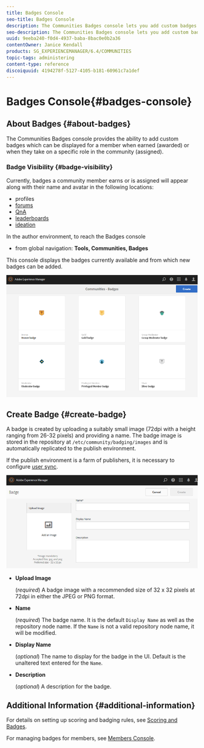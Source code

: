 ```yaml
---
title: Badges Console
seo-title: Badges Console
description: The Communities Badges console lets you add custom badges that can be displayed for members when earned (awarded) or when they take on a specific role in the community (assigned)
seo-description: The Communities Badges console lets you add custom badges that can be displayed for members when earned (awarded) or when they take on a specific role in the community (assigned)
uuid: 9eeba240-f0d4-4937-baba-8bac0e0b2a36
contentOwner: Janice Kendall
products: SG_EXPERIENCEMANAGER/6.4/COMMUNITIES
topic-tags: administering
content-type: reference
discoiquuid: 4194278f-5127-4105-b181-60961c7a1def
---
```


# Badges Console{#badges-console}

## About Badges {#about-badges}

The Communities Badges console provides the ability to add custom badges which can be displayed for a member when earned (awarded) or when they take on a specific role in the community (assigned).

### Badge Visibility {#badge-visibility}

Currently, badges a community member earns or is assigned will appear along with their name and avatar in the following locations:

* profiles
* [forums](/help/communities/forum.md)
* [QnA](/help/communities/working-with-qna.md)
* [leaderboards](/help/communities/enabling-leaderboard.md)
* [ideation](/help/communities/ideation-feature.md)

In the author environment, to reach the Badges console

* from global navigation: **Tools, Communities, Badges**

This console displays the badges currently available and from which new badges can be added.

![chlimage_1-242](assets/chlimage_1-242.png)

## Create Badge {#create-badge}

A badge is created by uploading a suitably small image (72dpi with a height ranging from 26-32 pixels) and providing a name. The badge image is stored in the repository at `/etc/community/badging/images` and is automatically replicated to the publish environment.

If the publish environment is a farm of publishers, it is necessary to configure [user sync](/help/communities/sync.md).

![chlimage_1-243](assets/chlimage_1-243.png)

* **Upload Image** 

  (*required*) A badge image with a recommended size of 32 x 32 pixels at 72dpi in either the JPEG or PNG format.

* **Name** 

  (*required*) The badge name. It is the default `Display Name` as well as the repository node name. If the `Name` is not a valid repository node name, it will be modified.

* **Display Name** 

  (*optional*) The name to display for the badge in the UI. Default is the unaltered text entered for the `Name`.

* **Description** 

  (*optional*) A description for the badge.

## Additional Information {#additional-information}

For details on setting up scoring and badging rules, see [Scoring and Badges](/help/communities/implementing-scoring.md).

For managing badges for members, see [Members Console](/help/communities/members.md).
